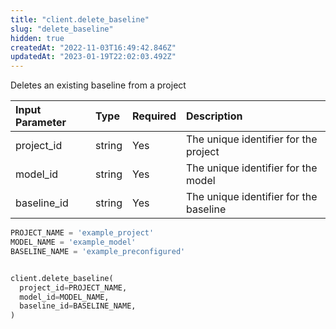 ```yaml
---
title: "client.delete_baseline"
slug: "delete_baseline"
hidden: true
createdAt: "2022-11-03T16:49:42.846Z"
updatedAt: "2023-01-19T22:02:03.492Z"
---
```

Deletes an existing baseline from a project

| Input Parameter | Type   | Required | Description                            |
| :-------------- | :----- | :------- | :------------------------------------- |
| project_id      | string | Yes      | The unique identifier for the project  |
| model_id        | string | Yes      | The unique identifier for the model    |
| baseline_id     | string | Yes      | The unique identifier for the baseline |

```python Usage
PROJECT_NAME = 'example_project'
MODEL_NAME = 'example_model'
BASELINE_NAME = 'example_preconfigured'


client.delete_baseline(
  project_id=PROJECT_NAME,
  model_id=MODEL_NAME,
  baseline_id=BASELINE_NAME,
)
```